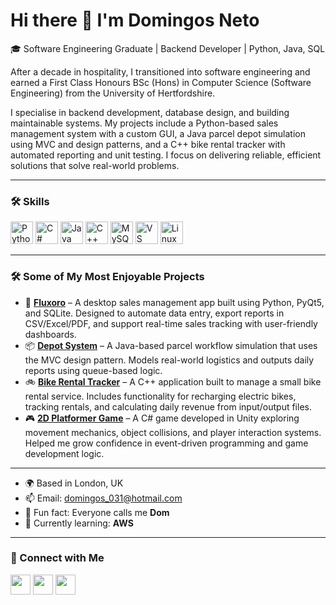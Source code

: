 Hi there 👋 I'm Domingos Neto
==============================

🎓 Software Engineering Graduate | Backend Developer | Python, Java, SQL

After a decade in hospitality, I transitioned into software engineering and earned a First Class Honours BSc (Hons) in Computer Science (Software Engineering) from the University of Hertfordshire.

I specialise in backend development, database design, and building maintainable systems. My projects include a Python-based sales management system with a custom GUI, a Java parcel depot simulation using MVC and design patterns, and a C++ bike rental tracker with automated reporting and unit testing. I focus on delivering reliable, efficient solutions that solve real-world problems.

---

### 🛠️ Skills

<p align="left">
  <a href="https://www.python.org/" target="_blank"><img src="https://raw.githubusercontent.com/danielcranney/readme-generator/main/public/icons/skills/python-colored.svg" width="36" height="36" alt="Python" /></a>
  <a href="https://docs.microsoft.com/en-us/dotnet/csharp/" target="_blank"><img src="https://raw.githubusercontent.com/danielcranney/readme-generator/main/public/icons/skills/csharp-colored.svg" width="36" height="36" alt="C#" /></a>
  <a href="https://www.oracle.com/java/" target="_blank"><img src="https://raw.githubusercontent.com/danielcranney/readme-generator/main/public/icons/skills/java-colored.svg" width="36" height="36" alt="Java" /></a>
  <a href="https://docs.microsoft.com/en-us/cpp/?view=msvc-170" target="_blank"><img src="https://raw.githubusercontent.com/danielcranney/readme-generator/main/public/icons/skills/cplusplus-colored.svg" width="36" height="36" alt="C++" /></a>
  <a href="https://www.mysql.com/" target="_blank"><img src="https://cdn-icons-png.flaticon.com/512/919/919836.png" width="36" height="36" alt="MySQL" /></a>
  <a href="https://code.visualstudio.com/" target="_blank"><img src="https://raw.githubusercontent.com/danielcranney/readme-generator/main/public/icons/skills/visualstudiocode.svg" width="36" height="36" alt="VS Code" /></a>
  <a href="https://www.linux.org" target="_blank"><img src="https://raw.githubusercontent.com/danielcranney/readme-generator/main/public/icons/skills/linux-colored.svg" width="36" height="36" alt="Linux" /></a>
</p>

---

### 🛠️ Some of My Most Enjoyable Projects

- 🧾 **[Fluxoro](https://github.com/Dom031/fluxoro)** – A desktop sales management app built using Python, PyQt5, and SQLite. Designed to automate data entry, export reports in CSV/Excel/PDF, and support real-time sales tracking with user-friendly dashboards.
- 📦 **[Depot System](https://github.com/Dom031/DepotSystemPart2)** – A Java-based parcel workflow simulation that uses the MVC design pattern. Models real-world logistics and outputs daily reports using queue-based logic.
- 🚲 **[Bike Rental Tracker](https://github.com/Dom031/bike_rental)** – A C++ application built to manage a small bike rental service. Includes functionality for recharging electric bikes, tracking rentals, and calculating daily revenue from input/output files.
- 🎮 **[2D Platformer Game](https://github.com/Dom031/Pixel-Harvest)** – A C# game developed in Unity exploring movement mechanics, object collisions, and player interaction systems. Helped me grow confidence in event-driven programming and game development logic.

---

- 🌍 Based in London, UK  
- 📫 Email: [domingos_031@hotmail.com](mailto:domingos_031@hotmail.com)  
- 💬 Fun fact: Everyone calls me **Dom**  
- 🔭 Currently learning: **AWS**  

---


### 🔗 Connect with Me

<p align="left">
  <a href="https://www.linkedin.com/in/domingos-neto-645972151/" target="_blank"><img src="https://raw.githubusercontent.com/danielcranney/readme-generator/main/public/icons/socials/linkedin.svg" width="32" height="32" /></a>
  <a href="https://discord.com/users/domnef" target="_blank"><img src="https://raw.githubusercontent.com/danielcranney/readme-generator/main/public/icons/socials/discord.svg" width="32" height="32" /></a>
  <a href="https://github.com/Dom031" target="_blank"><img src="https://raw.githubusercontent.com/danielcranney/readme-generator/main/public/icons/socials/github.svg" width="32" height="32" /></a>
</p>

<!-- 
### 📊 GitHub Stats

<a href="https://github.com/Dom031"><img src="https://github-readme-stats.vercel.app/api?username=Dom031&show_icons=true&theme=github_dark&hide_border=true" alt="Dom031's GitHub stats" /></a>

<a href="https://github.com/Dom031"><img src="https://github-readme-streak-stats.herokuapp.com?user=Dom031&theme=github-dark-blue&hide_border=true" /></a>

<a href="https://github.com/Dom031"><img src="https://github-readme-stats.vercel.app/api/top-langs/?username=Dom031&layout=compact&theme=github_dark&hide_border=true" /></a>
-->
